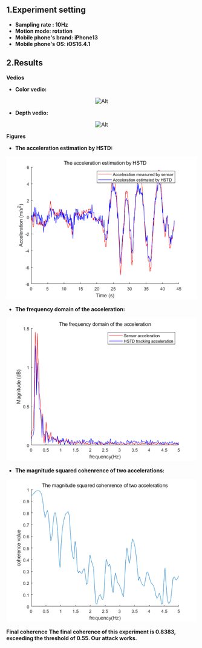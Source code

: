 ## 1.Experiment setting
* **Sampling rate : 10Hz** 
* **Motion mode: rotation**
* **Mobile phone's brand: iPhone13**
* **Mobile phone's OS: iOS16.4.1**
## 2.Results

**Vedios**
* **Color vedio:**
<div align=center>

 ![Alt](./Indoor_10Hz_iPhone13_rotation.gif) 

</div>

* **Depth vedio:** 
<div align=center>

 ![Alt](./Indoor_10Hz_iPhone13_rotation_depth.gif) 

</div>

**Figures**
* **The acceleration estimation by HSTD:**
<div align=center>

 ![Alt](./The%20acceleration%20estimation%20by%20HSTD.png) 
</div>

* **The frequency domain of the acceleration:**
<div align=center>

 ![Alt](./The%20frequency%20domain%20of%20the%20acceleration.png) 
</div>

* **The magnitude squared cohenrence of two accelerations:**
<div align=center>

 ![Alt](./The%20magnitude%20squared%20cohenrence%20of%20two%20accelerations.png) 
</div>

**Final coherence**
**The final coherence of this experiment is 0.8383, exceeding the threshold of 0.55. Our attack works.**